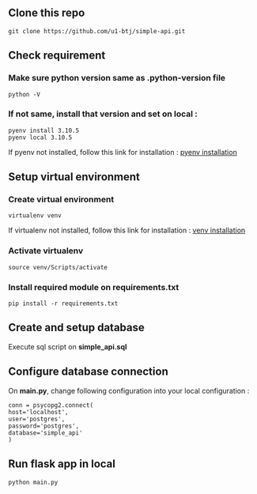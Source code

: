 ## Clone this repo

    git clone https://github.com/u1-btj/simple-api.git

## Check requirement
### Make sure python version same as .python-version file

    python -V
    
### If not same, install that version and set on local :

    pyenv install 3.10.5
    pyenv local 3.10.5
    
If pyenv not installed, follow this link for installation : [pyenv installation](https://github.com/pyenv/pyenv?tab=readme-ov-file#installation)

## Setup virtual environment
### Create virtual environment

    virtualenv venv

If virtualenv not installed, follow this link for installation : [venv installation](https://virtualenv.pypa.io/en/latest/installation.html)

### Activate virtualenv

    source venv/Scripts/activate

### Install required module on requirements.txt

    pip install -r requirements.txt

## Create and setup database
Execute sql script on **simple_api.sql**

## Configure database connection

On **main.py**, change following configuration into your local configuration :

    conn = psycopg2.connect(
    host='localhost',
    user='postgres',
    password='postgres',
    database='simple_api'
    )

## Run flask app in local

    python main.py
